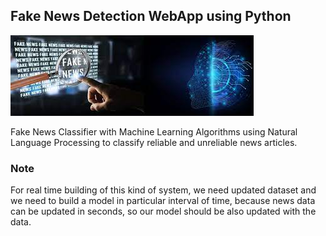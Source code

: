 ##  Fake News Detection WebApp using Python

![fake_news_image](https://github.com/singh2010nidhi/Fake-News-Detection/blob/main/fake-news.jpg?raw=true)


Fake News Classifier with Machine Learning Algorithms using Natural Language Processing to classify reliable and unreliable news articles.


### Note

For real time building of this kind of system, we need updated dataset and we need to build a model in particular interval of time, because news data can be updated in seconds, so our model should be also updated with the data.



